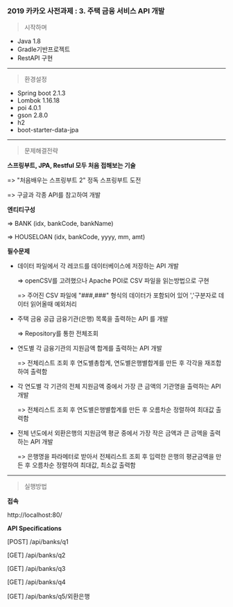 ### 2019 카카오 사전과제 : 3. 주택 금융 서비스 API 개발


> 시작하며

* Java 1.8
* Gradle기반프로젝트
* RestAPI 구현

---------------------------------------

> 환경설정

* Spring boot 2.1.3
* Lombok 1.16.18
* poi 4.0.1
* gson 2.8.0
* h2
* boot-starter-data-jpa
---------------------------------------


> 문제해결전략

**스프링부트, JPA, Restful 모두 처음 접해보는 기술**

  => "처음배우는 스프링부트 2" 정독 스프링부트 도전
  
  => 구글과 각종 API를 참고하여 개발


**엔티티구성**

  => BANK (idx, bankCode, bankName)

  => HOUSELOAN (idx, bankCode, yyyy, mm, amt)

**필수문제**


  * 데이터 파일에서 각 레코드를 데이터베이스에 저장하는 API 개발

    => openCSV를 고려했으나 Apache POI로 CSV 파일을 읽는방법으로 구현

    => 주어진 CSV 파일에 "###,###" 형식의 데이터가 포함되어 있어 ','구분자로 데이터 읽어올때 예외처리

  * 주택 금융 공급 금융기관(은행) 목록을 출력하는 API 를 개발

    => Repository를 통한 전체조회 

  * 연도별 각 금융기관의 지원금액 합계를 출력하는 API 개발

    => 전체리스트 조회 후 연도별총합계, 연도별은행별합계를 만든 후 각각을 재조합하여 출력함

  * 각 연도별 각 기관의 전체 지원금액 중에서 가장 큰 금액의 기관명을 출력하는 API 개발

    => 전체리스트 조회 후 연도별은행별합계를 만든 후 오름차순 정렬하여 최대값 출력함

  * 전체 년도에서 외환은행의 지원금액 평균 중에서 가장 작은 금액과 큰 금액을 출력하는 API 개발

    => 은행명을 파라메터로 받아서 전체리스트 조회 후 입력한 은행의 평균금액을 만든 후 오름차순 정렬하여 최대값, 최소값 출력함

---------------------------------------


> 실행방법

**접속**

http://localhost:80/

**API Specifications**

[POST] /api/banks/q1

[GET] /api/banks/q2

[GET] /api/banks/q3

[GET] /api/banks/q4

[GET] /api/banks/q5/외환은행



